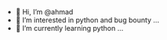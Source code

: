 - 👋 Hi, I’m @ahmad
- 👀 I’m interested in python and bug bounty ...
- 🌱 I’m currently learning  python ...


<!---
crypter8/crypter8 is a ✨ special ✨ repository because its `README.md` (this file) appears on your GitHub profile.
You can click the Preview link to take a look at your changes.
--->
